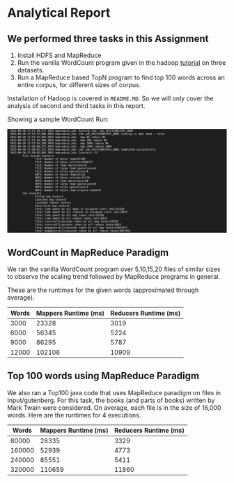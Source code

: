 # Analytical Report

## We performed three tasks in this Assignment

1. Install HDFS and MapReduce
2. Run the vanilla WordCount program given in the hadoop [tutorial](https://hadoop.apache.org/docs/stable/hadoop-mapreduce-client/hadoop-mapreduce-client-core/MapReduceTutorial.html) on three datasets.
3. Run a MapReduce based TopN program to find top 100 words across an entire corpus, for different sizes of corpus.

Installation of Hadoop is covered in `README.MD`. So we will only cover the analysis of second and third tasks in this report. 

Showing a sample WordCount Run:

![Sample WordCount Run on 5 Files](https://github.com/SaurabSS/BDSAssg1/blob/main/Screenshots/Screen%20Shot%202021-09-10%20at%205.59.56%20PM.png)

## WordCount in MapReduce Paradigm

We ran the vanilla WordCount program over 5,10,15,20 files of similar sizes to observe the scaling trend followed by MapReduce programs in general.

These are the runtimes for the given words (approximated through average). 

| Words | Mappers Runtime (ms) | Reducers Runtime (ms)|
| ---- | ---- | ---- |
| 3000 | 23328 | 3019 |
| 6000 | 56345 | 5224 |
| 9000 | 86295 | 5787 |
| 12000 | 102106 | 10909 |


## Top 100 words using MapReduce Paradigm

We also ran a Top100 java code that uses MapReduce paradigm on files in Input/gutenberg. For this task, the books (and parts of books) written by Mark Twain were considered. On average, each file is in the size of 16,000 words. Here are the runtimes for 4 executions.

|Words|Mappers Runtime (ms)|Reducers Runtime (ms)|
|----|----| --- |
|80000|28335|3329|
|160000|52939|4773|
|240000|85551|5411|
|320000|110659|11860|
